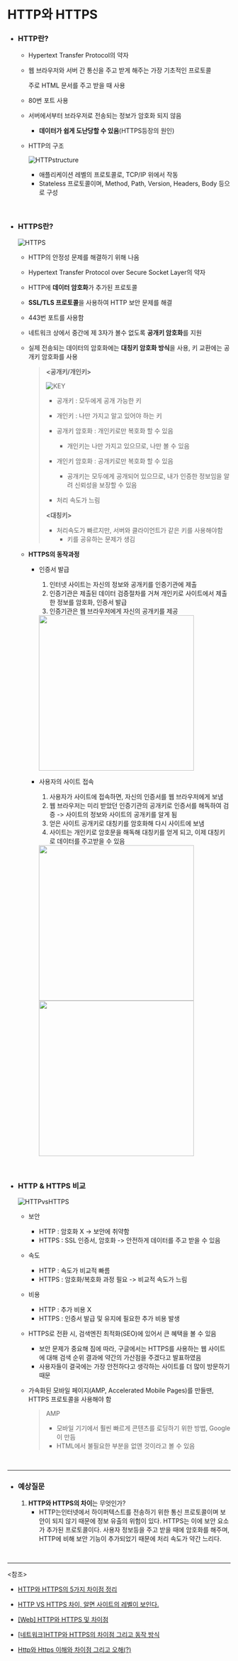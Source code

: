 # HTTP와 HTTPS

- ### HTTP란?

  - Hypertext Transfer Protocol의 약자

  - 웹 브라우저와 서버 간 통신을 주고 받게 해주는 가장 기초적인 프로토콜

    주로 HTML 문서를 주고 받을 때 사용

  - 80번 포트 사용

  - 서버에서부터 브라우저로 전송되는 정보가 암호화 되지 않음

    - **데이터가 쉽게 도난당할 수 있음**(HTTPS등장의 원인)

  - HTTP의 구조

    ![HTTPstructure](https://camo.githubusercontent.com/2a689dd6c8ecdadb592c4efc6fc6a5d959bb92dc0617c1758792a9a0cd936f80/68747470733a2f2f626c6f672e6b616b616f63646e2e6e65742f646e2f626b644a34512f6274714b3641584c4574432f6a425a7a4d754a42577a644c596d71494c6f355269312f696d672e706e67)

    - 애플리케이션 레벨의 프로토콜로, TCP/IP 위에서 작동
    - Stateless 프로토콜이며, Method, Path, Version, Headers, Body 등으로 구성

<br>

- ### HTTPS란?

  ![HTTPS](https://camo.githubusercontent.com/c310b240011ecb7b509d53422bde838a33efef9bec5cdb8f0b74708ad5e81093/68747470733a2f2f74312e6461756d63646e2e6e65742f6366696c652f746973746f72792f393938394231353035433732383835453239)

  - HTTP의 안정성 문제를 해결하기 위해 나옴

  - Hypertext Transfer Protocol over Secure Socket Layer의 약자

  - HTTP에 **데이터 암호화**가 추가된 프로토콜

  - **SSL/TLS 프로토콜**을 사용하여 HTTP 보안 문제를 해결

  - 443번 포트를 사용함

  - 네트워크 상에서 중간에 제 3자가 볼수 없도록 **공개키 암호화**를 지원

  - 실제 전송되는 데이터의 암호화에는 **대칭키 암호화 방식**을 사용, 키 교환에는 공개키 암호화를 사용

    > **<공개키/개인키>**
    >
    > ![KEY](https://camo.githubusercontent.com/5285b230cab73ec73ec2ed98de78c2a2999796af3d75cb71f280e13e4791b507/68747470733a2f2f626c6f672e6b616b616f63646e2e6e65742f646e2f4f4b636f672f6274714b3731664d3861342f6731486d63444f52374d5652527a3770534b4b4a576b2f696d672e706e67)
    >
    > - 공개키 : 모두에게 공개 가능한 키
    > - 개인키 : 나만 가지고 알고 있어야 하는 키
    >
    > - 공개키 암호화 : 개인키로만 복호화 할 수 있음
    >   - 개인키는 나만 가지고 있으므로, 나만 볼 수 있음
    > - 개인키 암호화 : 공개키로만 복호화 할 수 있음
    >   - 공개키는 모두에게 공개되어 있으므로, 내가 인증한 정보임을 알려 신뢰성을 보장할 수 있음
    > - 처리 속도가 느림
    >
    > **<대칭키>**
    >
    > - 처리속도가 빠르지만, 서버와 클라이언트가 같은 키를 사용해야함
    >   - 키를 공유하는 문제가 생김

  - **HTTPS의 동작과정**

    - 인증서 발급

      1. 인터넷 사이트는 자신의 정보와 공개키를 인증기관에 제출
      2. 인증기관은 제출된 데이터 검증절차를 거쳐 개인키로 사이트에서 제출한 정보를 암호화, 인증서 발급
      3. 인증기관은 웹 브라우저에게 자신의 공개키를 제공
      
      <img src="https://camo.githubusercontent.com/50551c5a7f9c2ae104ef4175a5a56cee1c9232c91aba50289ff5cf2796f8d92a/68747470733a2f2f74312e6461756d63646e2e6e65742f6366696c652f746973746f72792f393946304641343435433435364242383039" height=350>
      
    - 사용자의 사이트 접속
    
      1. 사용자가 사이트에 접속하면, 자신의 인증서를 웹 브라우저에게 보냄
      2. 웹 브라우저는 미리 받았던 인증기관의 공개키로 인증서를 해독하여 검증 -> 사이트의 정보와 사이트의 공개키를 알게 됨
      3. 얻은 사이트 공개키로 대칭키를 암호화해 다시 사이트에 보냄
      4. 사이트는 개인키로 암호문을 해독해 대칭키를 얻게 되고, 이제 대칭키로 데이터를 주고받을 수 있음
    
      <img src="https://camo.githubusercontent.com/72ad492fee505a7104fd17f3f73a83cd4088766a06c8bfccb91cfec469e5b2c2/68747470733a2f2f74312e6461756d63646e2e6e65742f6366696c652f746973746f72792f393933333634333435433435374145443330" height=350>
    
      <img src="https://camo.githubusercontent.com/a5659d9b4960562a5214de8e46915b4a14fd6e87190c2e86eae3b1911ae1676f/68747470733a2f2f74312e6461756d63646e2e6e65742f6366696c652f746973746f72792f393939373335344535433435374146323239" height=350>

<br>

- ### HTTP & HTTPS 비교

  ![HTTPvsHTTPS](https://camo.githubusercontent.com/c9bb95240fcc4f43f9a47aa2231e198ea6fd24182a988261ee28a2e8312a53de/687474703a2f2f626c6f672e776973686b65742e636f6d2f77702d636f6e74656e742f75706c6f6164732f323032302f30322f30332d332e706e67)

  - 보안

    - HTTP : 암호화 X -> 보안에 취약함
    - HTTPS : SSL 인증서, 암호화 -> 안전하게 데이터를 주고 받을 수 있음

  - 속도

    - HTTP : 속도가 비교적 빠름
    - HTTPS : 암호화/복호화 과정 필요 -> 비교적 속도가 느림

  - 비용

    - HTTP : 추가 비용 X
    - HTTPS : 인증서 발급 및 유지에 필요한 추가 비용 발생

  - HTTPS로 전환 시, 검색엔진 최적화(SEO)에 있어서 큰 혜택을 볼 수 있음

    - 보안 문제가 중요해 짐에 따라, 구글에서는 HTTPS를 사용하는 웹 사이트에 대해 검색 순위 결과에 약간의 가산점을 주겠다고 발표하였음
    - 사용자들이 결국에는 가장 안전하다고 생각하는 사이트를 더 많이 방문하기 때문

  - 가속화된 모바일 페이지(AMP, Accelerated Mobile Pages)를 만들땐, HTTPS 프로토콜을 사용해야 함

    > AMP
    >
    > - 모바일 기기에서 훨씬 빠르게 콘텐츠를 로딩하기 위한 방법, Google이 만듬
    > - HTML에서 불필요한 부분을 없앤 것이라고 볼 수 있음

<br>

-------------

- ### 예상질문

  1. **HTTP와 HTTPS의 차이**는 무엇인가?
     - HTTP는인터넷에서 하이퍼텍스트를 전송하기 위한 통신 프로토콜이며 보안이 되지 않기 때문에 정보 유출의 위험이 있다. HTTPS는 이에 보안 요소가 추가된 프로토콜이다. 사용자 정보등을 주고 받을 때에 암호화를 해주며, HTTP에 비해 보안 기능이 추가되었기 때문에 처리 속도가 약간 느리다.

<br>

------------

<참조>

- [HTTP와 HTTPS의 5가지 차이점 정리](https://whatismarketing.tistory.com/61)

- [HTTP VS HTTPS 차이, 알면 사이트의 레벨이 보인다.](http://blog.wishket.com/http-vs-https-%EC%B0%A8%EC%9D%B4-%EC%95%8C%EB%A9%B4-%EC%82%AC%EC%9D%B4%ED%8A%B8%EC%9D%98-%EB%A0%88%EB%B2%A8%EC%9D%B4-%EB%B3%B4%EC%9D%B8%EB%8B%A4/)

- [[Web] HTTP와 HTTPS 및 차이점](https://mangkyu.tistory.com/98)

- [[네트워크]HTTP와 HTTPS의 차이점 그리고 동작 방식](https://devdy.tistory.com/14)

- [Http와 Https 이해와 차이점 그리고 오해(?)](https://jeong-pro.tistory.com/89)

